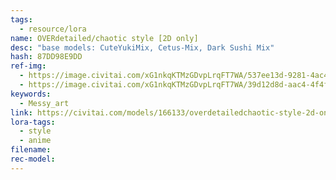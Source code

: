 ```yaml
---
tags:
  - resource/lora
name: OVERdetailed/chaotic style [2D only]
desc: "base models: CuteYukiMix, Cetus-Mix, Dark Sushi Mix"
hash: 87DD98E9DD
ref-img:
  - https://image.civitai.com/xG1nkqKTMzGDvpLrqFT7WA/537ee13d-9281-4ac4-8a9b-e3562c564471/width=450/02.jpeg
  - https://image.civitai.com/xG1nkqKTMzGDvpLrqFT7WA/39d12d8d-aac4-4f4f-aa89-365c2a1a5e66/width=450/01.jpeg
keywords:
  - Messy_art
link: https://civitai.com/models/166133/overdetailedchaotic-style-2d-only
lora-tags:
  - style
  - anime
filename: 
rec-model:
---
```


